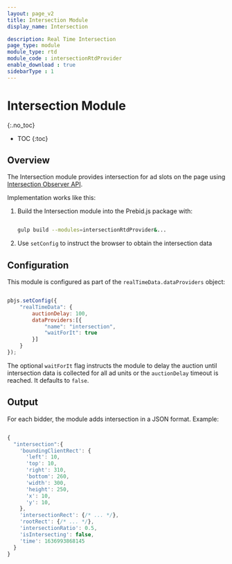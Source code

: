 ```yaml
---
layout: page_v2
title: Intersection Module
display_name: Intersection

description: Real Time Intersection
page_type: module
module_type: rtd
module_code : intersectionRtdProvider
enable_download : true
sidebarType : 1
---
```


# Intersection Module
{:.no_toc}

* TOC
{:toc}

## Overview

The Intersection module provides intersection for ad slots on the page using
[Intersection Observer API](https://developer.mozilla.org/en-US/docs/Web/API/Intersection_Observer_API).

Implementation works like this:

1. Build the Intersection module into the Prebid.js package with:

    ```bash

    gulp build --modules=intersectionRtdProvider&...
    ```

2. Use `setConfig` to instruct the browser to obtain the intersection data

## Configuration

This module is configured as part of the `realTimeData.dataProviders` object:

```javascript

pbjs.setConfig({
    "realTimeData": {
        auctionDelay: 100,
        dataProviders:[{          
            "name": "intersection",
            "waitForIt": true
        }]
    }
});

```

The optional `waitForIt` flag instructs the module to delay the auction until intersection data is collected for all ad units or the `auctionDelay` timeout is reached. It defaults to `false`.

## Output

For each bidder, the module adds intersection in a JSON format.
Example:

```javascript

{
  "intersection":{
    'boundingClientRect': {
      'left': 10,
      'top': 10,
      'right': 310,
      'bottom': 260,
      'width': 300,
      'height': 250,
      'x': 10,
      'y': 10,
    },
    'intersectionRect': {/* ... */},
    'rootRect': {/* ... */},
    'intersectionRatio': 0.5,
    'isIntersecting': false,
    'time': 1636993868145
  }
}
```
